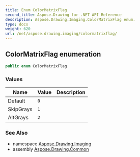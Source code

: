 ```yaml
---
title: Enum ColorMatrixFlag
second_title: Aspose.Drawing for .NET API Reference
description: Aspose.Drawing.Imaging.ColorMatrixFlag enum. 
type: docs
weight: 620
url: /net/aspose.drawing.imaging/colormatrixflag/
---
```

## ColorMatrixFlag enumeration

```csharp
public enum ColorMatrixFlag
```

### Values

| Name | Value | Description |
| --- | --- | --- |
| Default | `0` |  |
| SkipGrays | `1` |  |
| AltGrays | `2` |  |

### See Also

* namespace [Aspose.Drawing.Imaging](../../aspose.drawing.imaging/)
* assembly [Aspose.Drawing.Common](../../)


